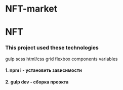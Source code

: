 # NFT-market

<h1>NFT</h1>

<h3>This project used these technologies</h3>
gulp
scss
html/css
grid
flexbox
components
variables

<h4>1. npm i - установить зависимости</h4>
<h4>2. gulp dev - сборка проэкта</h4>
<h4></h4>
